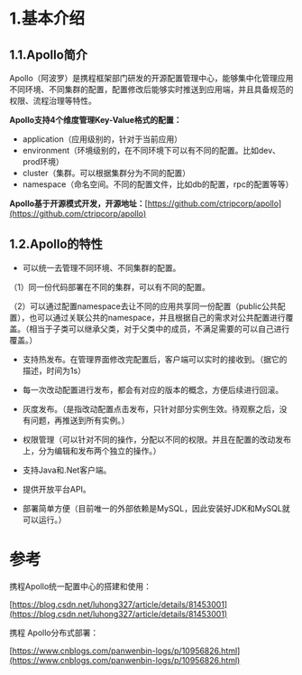 # 1.基本介绍

## 1.1.Apollo简介

Apollo（阿波罗）是携程框架部门研发的开源配置管理中心，能够集中化管理应用不同环境、不同集群的配置，配置修改后能够实时推送到应用端，并且具备规范的权限、流程治理等特性。

**Apollo支持4个维度管理Key-Value格式的配置：**

* application（应用级别的，针对于当前应用）
* environment（环境级别的，在不同环境下可以有不同的配置。比如dev、prod环境）
* cluster（集群。可以根据集群分为不同的配置）
* namespace（命名空间。不同的配置文件，比如db的配置，rpc的配置等等） 

**Apollo基于开源模式开发，开源地址：**[https://github.com/ctripcorp/apollo](https://github.com/ctripcorp/apollo)

## 1.2.Apollo的特性

* 可以统一去管理不同环境、不同集群的配置。

（1）同一份代码部署在不同的集群，可以有不同的配置。

（2）可以通过配置namespace去让不同的应用共享同一份配置（public公共配置），也可以通过关联公共的namespace，并且根据自己的需求对公共配置进行覆盖。（相当于子类可以继承父类，对于父类中的成员，不满足需要的可以自己进行覆盖。）

* 支持热发布。在管理界面修改完配置后，客户端可以实时的接收到。（据它的描述，时间为1s）

* 每一次改动配置进行发布，都会有对应的版本的概念，方便后续进行回滚。

* 灰度发布。（是指改动配置点击发布，只针对部分实例生效。待观察之后，没有问题，再推送到所有实例。）

* 权限管理（可以针对不同的操作，分配以不同的权限。并且在配置的改动发布上，分为编辑和发布两个独立的操作。）

* 支持Java和.Net客户端。

* 提供开放平台API。

* 部署简单方便（目前唯一的外部依赖是MySQL，因此安装好JDK和MySQL就可以运行。）

# 参考

携程Apollo统一配置中心的搭建和使用：

[https://blog.csdn.net/luhong327/article/details/81453001](https://blog.csdn.net/luhong327/article/details/81453001)

携程 Apollo分布式部署：

[https://www.cnblogs.com/panwenbin-logs/p/10956826.html](https://www.cnblogs.com/panwenbin-logs/p/10956826.html)

